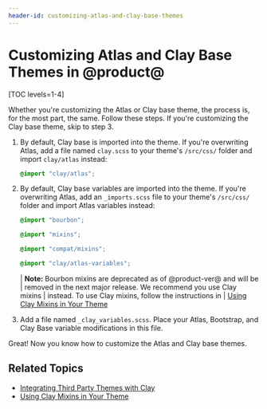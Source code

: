 ```yaml
---
header-id: customizing-atlas-and-clay-base-themes
---
```


# Customizing Atlas and Clay Base Themes in @product@

[TOC levels=1-4]

Whether you're customizing the Atlas or Clay base theme, the process is, for the 
most part, the same. Follow these steps. If you're customizing the Clay base 
theme, skip to step 3. 

1.  By default, Clay base is imported into the theme. If you're overwriting 
    Atlas, add a file named `clay.scss` to your theme's `/src/css/` folder and 
    import `clay/atlas` instead:

    ```scss
    @import "clay/atlas";
    ```

2.  By default, Clay base variables are imported into the theme. If you're 
    overwriting Atlas, add an `_imports.scss` file to your theme's `/src/css/` 
    folder and import Atlas variables instead:

    ```scss
    @import "bourbon";

    @import "mixins";

    @import "compat/mixins";

    @import "clay/atlas-variables";
    ```

    | **Note:** Bourbon mixins are deprecated as of @product-ver@ and will be 
    | removed in the next major release. We recommend you use Clay mixins 
    | instead. To use Clay mixins, follow the instructions in 
    | [Using Clay Mixins in Your Theme](/docs/7-2/frameworks/-/knowledge_base/f/using-clay-mixins-in-your-theme)

3.  Add a file named `_clay_variables.scss`. Place your Atlas, Bootstrap, and 
    Clay Base variable modifications in this file.

Great! Now you know how to customize the Atlas and Clay base themes. 

## Related Topics

- [Integrating Third Party Themes with Clay](/docs/7-2/frameworks/-/knowledge_base/f/integrating-third-party-themes-with-clay)
- [Using Clay Mixins in Your Theme](/docs/7-2/frameworks/-/knowledge_base/f/using-clay-mixins-in-your-theme)
